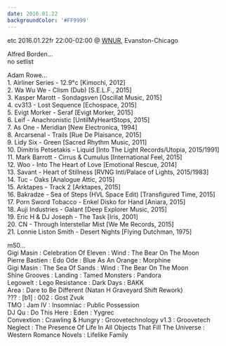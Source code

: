 ```yaml
---
date: 2016.01.22
backgroundColor: '#FF9999'
---
```


etc 2016.01.22fr 22:00-02:00 @ [WNUR](http://www.wnur.org/), Evanston-Chicago  

Alfred Borden...  
no setlist  

Adam Rowe...  
1\. Airliner Series - 12.9°c \[Kimochi, 2012\]  
2\. Wa Wu We - Clism (Dub) \[S.E.L.F., 2015\]  
3\. Kasper Marott - Sondagsven \[Oscillat Music, 2015\]  
4\. cv313 - Lost Sequence \[Echospace, 2015\]  
5\. Evigt Morker - Seraf \[Evigt Morker, 2015\]  
6\. Leif - Anachronistic \[UntilMyHeartStops, 2015\]  
7\. As One - Meridian \[New Electronica, 1994\]  
8\. Arcarsenal - Trails \[Rue De Plaisance, 2015\]  
9\. Lidy Six - Green \[Sacred Rhythm Music, 2011\]  
10\. Dimitris Petsetakis - Liquid \[Into The Light Records/Utopia, 2015/1991\]  
11\. Mark Barrott - Cirrus & Cumulus \[International Feel, 2015\]  
12\. Woo - Into The Heart of Love \[Emotional Rescue, 2014\]  
13\. Savant - Heart of Stillness \[RVNG Intl/Palace of Lights, 2015/1983\]  
14\. Tuc - Oaks \[Analogue Attic, 2015\]  
15\. Arktapes - Track 2 \[Arktapes, 2015\]  
16\. Bakradze - Sea of Steps (HVL Space Edit) \[Transfigured Time, 2015\]  
17\. Porn Sword Tobacco - Enkel Disko for Hand \[Aniara, 2015\]  
18\. Auji Industries - Galant \[Deep Explorer Music, 2015\]  
19\. Eric H & DJ Joseph - The Task \[Iris, 2001\]  
20\. CN - Through Interstellar Mist \[We Me Records, 2015\]  
21\. Lonnie Liston Smith - Desert Nights \[Flying Dutchman, 1975\]  

m50...  
Gigi Masin : Celebration Of Eleven : Wind : The Bear On The Moon  
Pierre Bastien : Edo Ode : Blue As An Orange : Morphine  
Gigi Masin : The Sea Of Sands : Wind : The Bear On The Moon  
Shine Grooves : Landing : Tamed Monsters : Pandora  
Legowelt : Lego Resistance : Dark Days : BAKK  
Area : Dare to Be Different (Natan H Graveyard Shift Rework)  
??? : \[b1\] : 002 : Gost Zvuk  
TMO : Jam IV : Insomniac : Public Possession  
DJ Qu : Do This Here : Eden : Yygrec  
Convextion : Crawling & Hungry : Groovetechnology v1.3 : Groovetech  
Neglect : The Presence Of Life In All Objects That Fill The Universe : Western Romance Novels : Lifelike Family
